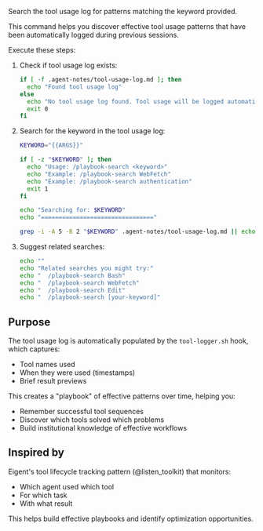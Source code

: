 Search the tool usage log for patterns matching the keyword provided.

This command helps you discover effective tool usage patterns that have been automatically logged during previous sessions.

Execute these steps:

1. Check if tool usage log exists:
   ```bash
   if [ -f .agent-notes/tool-usage-log.md ]; then
     echo "Found tool usage log"
   else
     echo "No tool usage log found. Tool usage will be logged automatically as you work."
     exit 0
   fi
   ```

2. Search for the keyword in the tool usage log:
   ```bash
   KEYWORD="{{ARGS}}"

   if [ -z "$KEYWORD" ]; then
     echo "Usage: /playbook-search <keyword>"
     echo "Example: /playbook-search WebFetch"
     echo "Example: /playbook-search authentication"
     exit 1
   fi

   echo "Searching for: $KEYWORD"
   echo "================================"

   grep -i -A 5 -B 2 "$KEYWORD" .agent-notes/tool-usage-log.md || echo "No matches found for: $KEYWORD"
   ```

3. Suggest related searches:
   ```bash
   echo ""
   echo "Related searches you might try:"
   echo "  /playbook-search Bash"
   echo "  /playbook-search WebFetch"
   echo "  /playbook-search Edit"
   echo "  /playbook-search [your-keyword]"
   ```

## Purpose

The tool usage log is automatically populated by the `tool-logger.sh` hook, which captures:
- Tool names used
- When they were used (timestamps)
- Brief result previews

This creates a "playbook" of effective patterns over time, helping you:
- Remember successful tool sequences
- Discover which tools solved which problems
- Build institutional knowledge of effective workflows

## Inspired by

Eigent's tool lifecycle tracking pattern (@listen_toolkit) that monitors:
- Which agent used which tool
- For which task
- With what result

This helps build effective playbooks and identify optimization opportunities.
